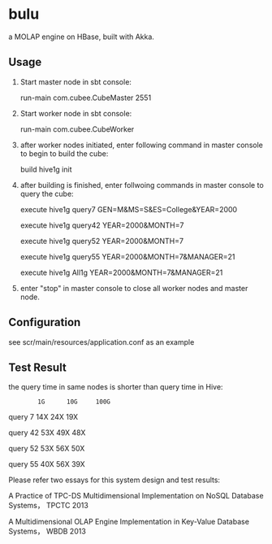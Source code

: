 bulu
====

a MOLAP engine on HBase, built with Akka.

Usage
----

1. Start master node in sbt console:

    run-main com.cubee.CubeMaster 2551

2. Start worker node in sbt console:

    run-main com.cubee.CubeWorker
    
3. after worker nodes initiated, enter following command in master console to begin to build the cube:

    build hive1g init
    
4. after building is finished, enter follwoing commands in master console to query the cube:

    execute hive1g query7 GEN=M&MS=S&ES=College&YEAR=2000

    execute hive1g query42 YEAR=2000&MONTH=7

    execute hive1g query52 YEAR=2000&MONTH=7

    execute hive1g query55 YEAR=2000&MONTH=7&MANAGER=21

    execute hive1g All1g YEAR=2000&MONTH=7&MANAGER=21

5. enter "stop" in master console to close all worker nodes and master node.

Configuration
----

see scr/main/resources/application.conf as an example


Test Result
----
the query time in same nodes is shorter than query time in Hive:

	        1G	    10G	    100G
	        
query 7	    14X 	24X 	19X 

query 42	53X 	49X 	48X 

query 52	53X 	56X 	50X 

query 55	40X 	56X 	39X 

Please refer two essays for this system design and test results:

A Practice of TPC-DS Multidimensional Implementation on NoSQL Database Systems， TPCTC 2013

A Multidimensional OLAP Engine Implementation in Key-Value Database Systems， WBDB 2013 

